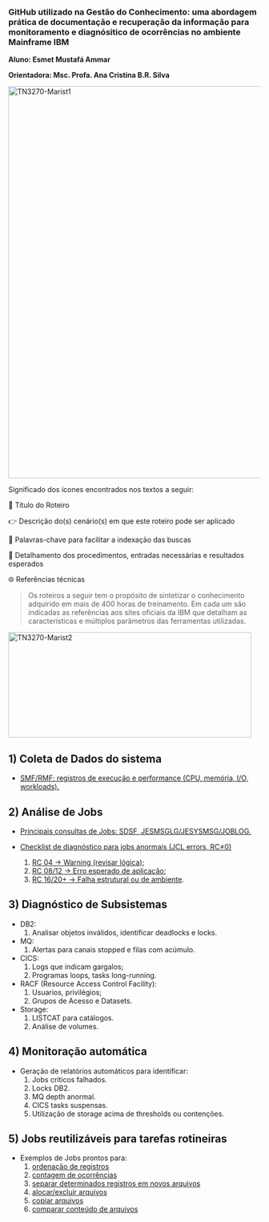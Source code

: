 ### GitHub utilizado na Gestão do Conhecimento:  uma abordagem prática de documentação e recuperação da informação para monitoramento e diagnósitico de ocorrências no ambiente Mainframe IBM

**Aluno: Esmet Mustafá Ammar**

**Orientadora: Msc. Profa. Ana Cristina B.R. Silva** 


<img width="1476" height="781" alt="TN3270-Marist1" src="https://github.com/user-attachments/assets/89e7a9d9-305f-4aed-a682-d6d42a6f7687" />

Significado dos ícones encontrados nos textos a seguir:

   :pushpin: Título do Roteiro
   
   :point_right: Descrição do(s) cenário(s) em que este roteiro pode ser aplicado
   
   :compass: Palavras-chave para facilitar a indexação das buscas
   
   :book: Detalhamento dos procedimentos, entradas necessárias e resultados esperados
   
   :globe_with_meridians: Referências técnicas

>  Os roteiros a seguir tem o propósito de sintetizar o conhecimento adquirido em mais de 400 horas de treinamento. Em cada um são indicadas as referências aos sites oficiais da IBM que detalham as características e múltiplos parâmetros das ferramentas utilizadas. 
<img width="485" height="210" alt="TN3270-Marist2" src="https://github.com/user-attachments/assets/d6cc8918-324f-4232-8048-0a145ceab3f6" />

## 1) Coleta de Dados do sistema
- [SMF/RMF: registros de execução e performance (CPU, memória, I/O, workloads).](https://github.com/ds9net/INEFE/blob/Roteiros/r1-01-SMF-RMF-registros-de-execu%C3%A7%C3%A3o-performance.md)
    
## 2) Análise de Jobs

- [Principais consultas de Jobs: SDSF, JESMSGLG/JESYSMSG/JOBLOG.](https://github.com/ds9net/INEFE/blob/Roteiros/r2-01-Principais-consultas-de-Jobs.md)
    
- [Checklist de diagnóstico para jobs anormais (JCL errors, RC≠0)](https://github.com/ds9net/INEFE/blob/Roteiros/r2-01-Principais-consultas-de-Jobs.md#checklist-de-diagn%C3%B3stico)
    1. [RC 04 → Warning (revisar lógica)](https://github.com/ds9net/INEFE/blob/Roteiros/r2-01-Principais-consultas-de-Jobs.md#checklist-de-diagn%C3%B3stico);
    2. [RC 08/12 → Erro esperado de aplicação](https://github.com/ds9net/INEFE/blob/Roteiros/r2-01-Principais-consultas-de-Jobs.md#checklist-de-diagn%C3%B3stico);
    3. [RC 16/20+ → Falha estrutural ou de ambiente](https://github.com/ds9net/INEFE/blob/Roteiros/r2-01-Principais-consultas-de-Jobs.md#checklist-de-diagn%C3%B3stico).    
## 3) Diagnóstico de Subsistemas
- DB2:
    1. Analisar objetos inválidos, identificar deadlocks e locks.
- MQ:
    1. Alertas para canais stopped e filas com acúmulo.
- CICS:
    1. Logs que indicam gargalos;
    2. Programas loops, tasks long-running.
- RACF (Resource Access Control Facility):
    1. Usuarios, privilégios;
    2. Grupos de Acesso e Datasets.          
- Storage:
    1. LISTCAT para catálogos.
    2. Análise de volumes.
## 4) Monitoração automática
- Geração de relatórios automáticos para identificar:
    1. Jobs críticos falhados.
    2. Locks DB2.
    3. MQ depth anormal.
    4. CICS tasks suspensas.
    5. Utilização de storage acima de thresholds ou contenções.
## 5) Jobs reutilizáveis para tarefas rotineiras
- Exemplos de Jobs prontos para:
    1.  [ordenação de registros](https://github.com/ds9net/INEFE/blob/Roteiros/r5-01-ordena%C3%A7%C3%A3o-de-registros.md)
    2.  [contagem de ocorrências](https://github.com/ds9net/INEFE/blob/Roteiros/r5-02-contagem-de-ocorr%C3%AAncias.md)
    3.  [separar determinados registros em novos arquivos](https://github.com/ds9net/INEFE/blob/Roteiros/r5-03-separar-determinados-registros-em-novos-arquivos.md)    
    4.  [alocar/excluir arquivos](https://github.com/ds9net/INEFE/blob/Roteiros/r5-04-alocar-excluir-arquivos.md)
    5.  [copiar arquivos](https://github.com/ds9net/INEFE/blob/Roteiros/r5-05-copiar-arquivos.md)
    6.  [comparar conteúdo de arquivos](https://github.com/ds9net/INEFE/blob/Roteiros/r5-06-comparar-conteudo-arquivos.md)
